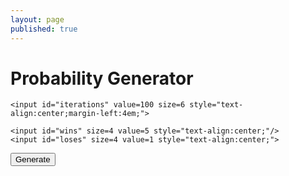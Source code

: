```yaml
---
layout: page
published: true
---
```


<h1>Probability Generator</h1>

<form>

	<input id="iterations" value=100 size=6 style="text-align:center;margin-left:4em;">

	<input id="wins" size=4 value=5 style="text-align:center;"/>
	<input id="loses" size=4 value=1 style="text-align:center;">

</form>


<button onclick="generateProbability()">Generate</button>


<div id=output></div>


